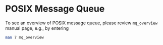 # POSIX Message Queue

To see an overview of POSIX message queue, please review `mq_overview` manual
page, e.g., by entering

```sh
man 7 mq_overview
```
